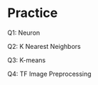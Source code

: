 # Practice
Q1: Neuron                              
      
Q2: K Nearest Neighbors

Q3: K-means

Q4: TF Image Preprocessing
